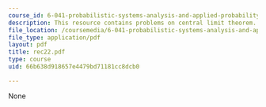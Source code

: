 ```yaml
---
course_id: 6-041-probabilistic-systems-analysis-and-applied-probability-spring-2006
description: This resource contains problems on central limit theorem.
file_location: /coursemedia/6-041-probabilistic-systems-analysis-and-applied-probability-spring-2006/66b638d918657e4479bd71181cc8dcb0_rec22.pdf
file_type: application/pdf
layout: pdf
title: rec22.pdf
type: course
uid: 66b638d918657e4479bd71181cc8dcb0

---
```

None